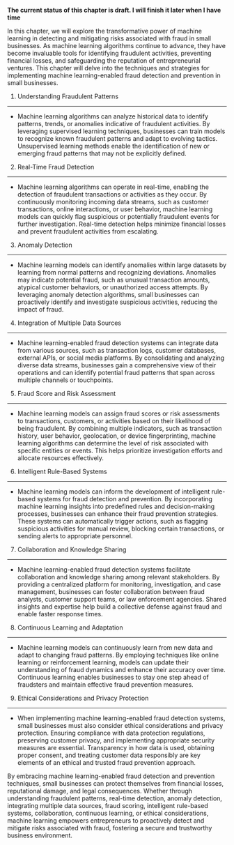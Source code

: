 **The current status of this chapter is draft. I will finish it later when I have time**

In this chapter, we will explore the transformative power of machine learning in detecting and mitigating risks associated with fraud in small businesses. As machine learning algorithms continue to advance, they have become invaluable tools for identifying fraudulent activities, preventing financial losses, and safeguarding the reputation of entrepreneurial ventures. This chapter will delve into the techniques and strategies for implementing machine learning-enabled fraud detection and prevention in small businesses.

1. Understanding Fraudulent Patterns
------------------------------------

* Machine learning algorithms can analyze historical data to identify patterns, trends, or anomalies indicative of fraudulent activities. By leveraging supervised learning techniques, businesses can train models to recognize known fraudulent patterns and adapt to evolving tactics. Unsupervised learning methods enable the identification of new or emerging fraud patterns that may not be explicitly defined.

2. Real-Time Fraud Detection
----------------------------

* Machine learning algorithms can operate in real-time, enabling the detection of fraudulent transactions or activities as they occur. By continuously monitoring incoming data streams, such as customer transactions, online interactions, or user behavior, machine learning models can quickly flag suspicious or potentially fraudulent events for further investigation. Real-time detection helps minimize financial losses and prevent fraudulent activities from escalating.

3. Anomaly Detection
--------------------

* Machine learning models can identify anomalies within large datasets by learning from normal patterns and recognizing deviations. Anomalies may indicate potential fraud, such as unusual transaction amounts, atypical customer behaviors, or unauthorized access attempts. By leveraging anomaly detection algorithms, small businesses can proactively identify and investigate suspicious activities, reducing the impact of fraud.

4. Integration of Multiple Data Sources
---------------------------------------

* Machine learning-enabled fraud detection systems can integrate data from various sources, such as transaction logs, customer databases, external APIs, or social media platforms. By consolidating and analyzing diverse data streams, businesses gain a comprehensive view of their operations and can identify potential fraud patterns that span across multiple channels or touchpoints.

5. Fraud Score and Risk Assessment
----------------------------------

* Machine learning models can assign fraud scores or risk assessments to transactions, customers, or activities based on their likelihood of being fraudulent. By combining multiple indicators, such as transaction history, user behavior, geolocation, or device fingerprinting, machine learning algorithms can determine the level of risk associated with specific entities or events. This helps prioritize investigation efforts and allocate resources effectively.

6. Intelligent Rule-Based Systems
---------------------------------

* Machine learning models can inform the development of intelligent rule-based systems for fraud detection and prevention. By incorporating machine learning insights into predefined rules and decision-making processes, businesses can enhance their fraud prevention strategies. These systems can automatically trigger actions, such as flagging suspicious activities for manual review, blocking certain transactions, or sending alerts to appropriate personnel.

7. Collaboration and Knowledge Sharing
--------------------------------------

* Machine learning-enabled fraud detection systems facilitate collaboration and knowledge sharing among relevant stakeholders. By providing a centralized platform for monitoring, investigation, and case management, businesses can foster collaboration between fraud analysts, customer support teams, or law enforcement agencies. Shared insights and expertise help build a collective defense against fraud and enable faster response times.

8. Continuous Learning and Adaptation
-------------------------------------

* Machine learning models can continuously learn from new data and adapt to changing fraud patterns. By employing techniques like online learning or reinforcement learning, models can update their understanding of fraud dynamics and enhance their accuracy over time. Continuous learning enables businesses to stay one step ahead of fraudsters and maintain effective fraud prevention measures.

9. Ethical Considerations and Privacy Protection
------------------------------------------------

* When implementing machine learning-enabled fraud detection systems, small businesses must also consider ethical considerations and privacy protection. Ensuring compliance with data protection regulations, preserving customer privacy, and implementing appropriate security measures are essential. Transparency in how data is used, obtaining proper consent, and treating customer data responsibly are key elements of an ethical and trusted fraud prevention approach.

By embracing machine learning-enabled fraud detection and prevention techniques, small businesses can protect themselves from financial losses, reputational damage, and legal consequences. Whether through understanding fraudulent patterns, real-time detection, anomaly detection, integrating multiple data sources, fraud scoring, intelligent rule-based systems, collaboration, continuous learning, or ethical considerations, machine learning empowers entrepreneurs to proactively detect and mitigate risks associated with fraud, fostering a secure and trustworthy business environment.
